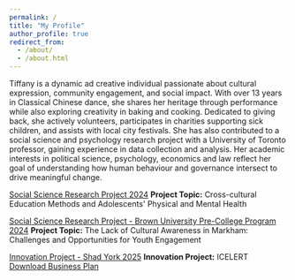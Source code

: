 ```yaml
---
permalink: /
title: "My Profile"
author_profile: true
redirect_from: 
  - /about/
  - /about.html
---
```


Tiffany is a dynamic ad creative individual passionate about cultural expression, community engagement, and social impact. With over 13 years in Classical Chinese dance, she shares her heritage through performance while also exploring creativity in baking and cooking. Dedicated to giving back, she actively volunteers, participates in charities supporting sick children, and assists with local city festivals. She has also contributed to a social science and psychology research project with a University of Toronto professor, gaining experience in data collection and analysis. Her academic interests in political science, psychology, economics and law reflect her goal of understanding how human behaviour and governance intersect to drive meaningful change.

<a href="https://tiffanyjtfu.github.io/TiffanyFu/teaching/SocialScienceResearchProject" target='_blank'>Social Science Research Project 2024</a>
**Project Topic:** Cross-cultural Education Methods and Adolescents' Physical and Mental Health

<a href="https://tiffanyjtfu.github.io/TiffanyFu/teaching/SocialScienceResearchProject-1" target='_blank'>Social Science Research Project - Brown University Pre-College Program 2024</a>
**Project Topic:** The Lack of Cultural Awareness in Markham: Challenges and Opportunities for Youth Engagement

<a href="https://tiffanyjtfu.github.io/TiffanyFu/teaching/InnovationProject" target='_blank'>Innovation Project - Shad York 2025</a>
**Innovation Project:** ICELERT
<br><a href="[path/to/BusinessPlan.pdf](https://tiffanyjtfu.github.io/TiffanyFu/files/ICELERT%20-%20Business%20Plan.pdf)" target="_blank" rel="noopener noreferrer">Download Business Plan</a>


